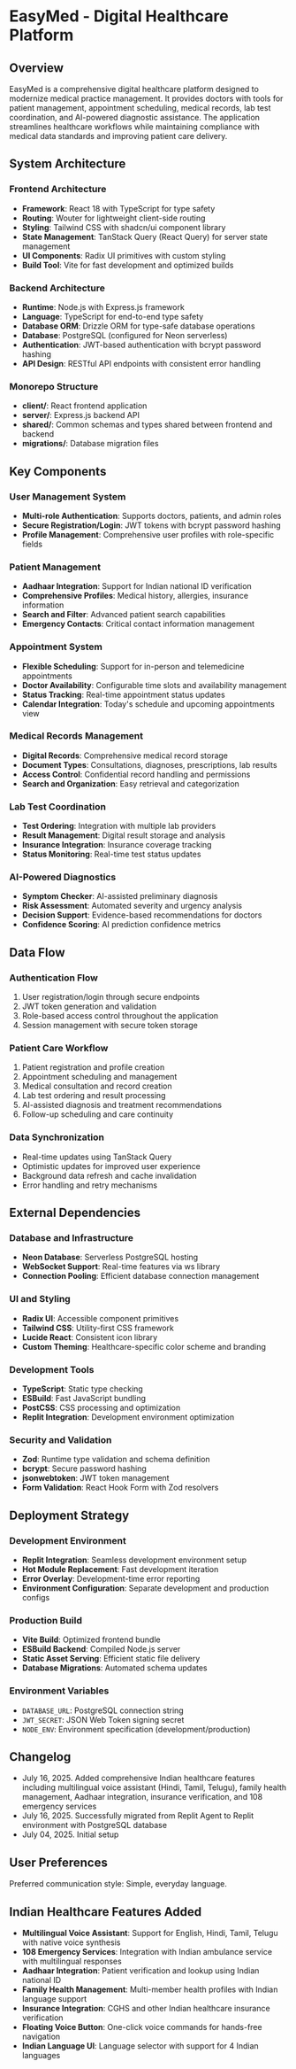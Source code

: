 # EasyMed - Digital Healthcare Platform

## Overview

EasyMed is a comprehensive digital healthcare platform designed to modernize medical practice management. It provides doctors with tools for patient management, appointment scheduling, medical records, lab test coordination, and AI-powered diagnostic assistance. The application streamlines healthcare workflows while maintaining compliance with medical data standards and improving patient care delivery.

## System Architecture

### Frontend Architecture
- **Framework**: React 18 with TypeScript for type safety
- **Routing**: Wouter for lightweight client-side routing
- **Styling**: Tailwind CSS with shadcn/ui component library
- **State Management**: TanStack Query (React Query) for server state management
- **UI Components**: Radix UI primitives with custom styling
- **Build Tool**: Vite for fast development and optimized builds

### Backend Architecture
- **Runtime**: Node.js with Express.js framework
- **Language**: TypeScript for end-to-end type safety
- **Database ORM**: Drizzle ORM for type-safe database operations
- **Database**: PostgreSQL (configured for Neon serverless)
- **Authentication**: JWT-based authentication with bcrypt password hashing
- **API Design**: RESTful API endpoints with consistent error handling

### Monorepo Structure
- **client/**: React frontend application
- **server/**: Express.js backend API
- **shared/**: Common schemas and types shared between frontend and backend
- **migrations/**: Database migration files

## Key Components

### User Management System
- **Multi-role Authentication**: Supports doctors, patients, and admin roles
- **Secure Registration/Login**: JWT tokens with bcrypt password hashing
- **Profile Management**: Comprehensive user profiles with role-specific fields

### Patient Management
- **Aadhaar Integration**: Support for Indian national ID verification
- **Comprehensive Profiles**: Medical history, allergies, insurance information
- **Search and Filter**: Advanced patient search capabilities
- **Emergency Contacts**: Critical contact information management

### Appointment System
- **Flexible Scheduling**: Support for in-person and telemedicine appointments
- **Doctor Availability**: Configurable time slots and availability management
- **Status Tracking**: Real-time appointment status updates
- **Calendar Integration**: Today's schedule and upcoming appointments view

### Medical Records Management
- **Digital Records**: Comprehensive medical record storage
- **Document Types**: Consultations, diagnoses, prescriptions, lab results
- **Access Control**: Confidential record handling and permissions
- **Search and Organization**: Easy retrieval and categorization

### Lab Test Coordination
- **Test Ordering**: Integration with multiple lab providers
- **Result Management**: Digital result storage and analysis
- **Insurance Integration**: Insurance coverage tracking
- **Status Monitoring**: Real-time test status updates

### AI-Powered Diagnostics
- **Symptom Checker**: AI-assisted preliminary diagnosis
- **Risk Assessment**: Automated severity and urgency analysis
- **Decision Support**: Evidence-based recommendations for doctors
- **Confidence Scoring**: AI prediction confidence metrics

## Data Flow

### Authentication Flow
1. User registration/login through secure endpoints
2. JWT token generation and validation
3. Role-based access control throughout the application
4. Session management with secure token storage

### Patient Care Workflow
1. Patient registration and profile creation
2. Appointment scheduling and management
3. Medical consultation and record creation
4. Lab test ordering and result processing
5. AI-assisted diagnosis and treatment recommendations
6. Follow-up scheduling and care continuity

### Data Synchronization
- Real-time updates using TanStack Query
- Optimistic updates for improved user experience
- Background data refresh and cache invalidation
- Error handling and retry mechanisms

## External Dependencies

### Database and Infrastructure
- **Neon Database**: Serverless PostgreSQL hosting
- **WebSocket Support**: Real-time features via ws library
- **Connection Pooling**: Efficient database connection management

### UI and Styling
- **Radix UI**: Accessible component primitives
- **Tailwind CSS**: Utility-first CSS framework
- **Lucide React**: Consistent icon library
- **Custom Theming**: Healthcare-specific color scheme and branding

### Development Tools
- **TypeScript**: Static type checking
- **ESBuild**: Fast JavaScript bundling
- **PostCSS**: CSS processing and optimization
- **Replit Integration**: Development environment optimization

### Security and Validation
- **Zod**: Runtime type validation and schema definition
- **bcrypt**: Secure password hashing
- **jsonwebtoken**: JWT token management
- **Form Validation**: React Hook Form with Zod resolvers

## Deployment Strategy

### Development Environment
- **Replit Integration**: Seamless development environment setup
- **Hot Module Replacement**: Fast development iteration
- **Error Overlay**: Development-time error reporting
- **Environment Configuration**: Separate development and production configs

### Production Build
- **Vite Build**: Optimized frontend bundle
- **ESBuild Backend**: Compiled Node.js server
- **Static Asset Serving**: Efficient static file delivery
- **Database Migrations**: Automated schema updates

### Environment Variables
- `DATABASE_URL`: PostgreSQL connection string
- `JWT_SECRET`: JSON Web Token signing secret
- `NODE_ENV`: Environment specification (development/production)

## Changelog
- July 16, 2025. Added comprehensive Indian healthcare features including multilingual voice assistant (Hindi, Tamil, Telugu), family health management, Aadhaar integration, insurance verification, and 108 emergency services
- July 16, 2025. Successfully migrated from Replit Agent to Replit environment with PostgreSQL database
- July 04, 2025. Initial setup

## User Preferences
Preferred communication style: Simple, everyday language.

## Indian Healthcare Features Added
- **Multilingual Voice Assistant**: Support for English, Hindi, Tamil, Telugu with native voice synthesis
- **108 Emergency Services**: Integration with Indian ambulance service with multilingual responses
- **Aadhaar Integration**: Patient verification and lookup using Indian national ID
- **Family Health Management**: Multi-member health profiles with Indian language support
- **Insurance Integration**: CGHS and other Indian healthcare insurance verification
- **Floating Voice Button**: One-click voice commands for hands-free navigation
- **Indian Language UI**: Language selector with support for 4 Indian languages